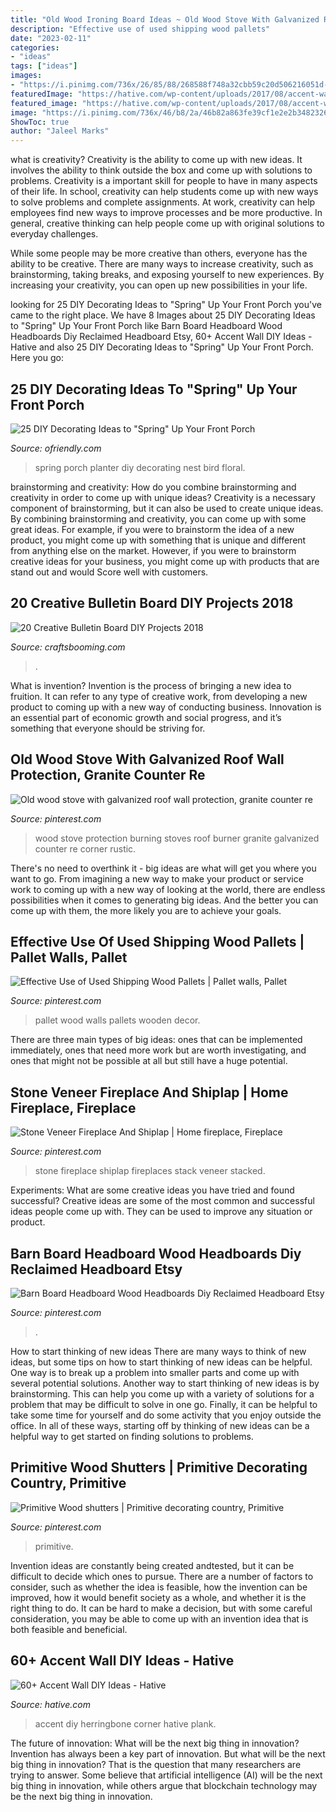 ```yaml
---
title: "Old Wood Ironing Board Ideas ~ Old Wood Stove With Galvanized Roof Wall Protection, Granite Counter Re"
description: "Effective use of used shipping wood pallets"
date: "2023-02-11"
categories:
- "ideas"
tags: ["ideas"]
images:
- "https://i.pinimg.com/736x/26/85/88/268588f748a32cbb59c20d506216051d--stacked-stone-fireplaces-rock-fireplaces.jpg"
featuredImage: "https://hative.com/wp-content/uploads/2017/08/accent-wall-diy/48-accent-wall-diy-ideas.jpg"
featured_image: "https://hative.com/wp-content/uploads/2017/08/accent-wall-diy/48-accent-wall-diy-ideas.jpg"
image: "https://i.pinimg.com/736x/46/b8/2a/46b82a863fe39cf1e2e2b3482326b792.jpg"
ShowToc: true
author: "Jaleel Marks"
---
```



what is creativity?
Creativity is the ability to come up with new ideas. It involves the ability to think outside the box and come up with solutions to problems.
Creativity is a important skill for people to have in many aspects of their life. In school, creativity can help students come up with new ways to solve problems and complete assignments. At work, creativity can help employees find new ways to improve processes and be more productive. In general, creative thinking can help people come up with original solutions to everyday challenges.

While some people may be more creative than others, everyone has the ability to be creative. There are many ways to increase creativity, such as brainstorming, taking breaks, and exposing yourself to new experiences. By increasing your creativity, you can open up new possibilities in your life.

	

		
looking for 25 DIY Decorating Ideas to &quot;Spring&quot; Up Your Front Porch you've came to the right place. We have 8 Images about 25 DIY Decorating Ideas to &quot;Spring&quot; Up Your Front Porch like Barn Board Headboard Wood Headboards Diy Reclaimed Headboard Etsy, 60+ Accent Wall DIY Ideas - Hative and also 25 DIY Decorating Ideas to &quot;Spring&quot; Up Your Front Porch. Here you go:
		
    
## 25 DIY Decorating Ideas To &quot;Spring&quot; Up Your Front Porch

<img loading=lazy src="http://ofriendly.com/wp-content/uploads/2017/02/spring-porch/17-spring-up-your-porch.jpg" onerror="this.onerror=null;this.src='https://tse3.mm.bing.net/th?id=OIP.eYXb85a300l4wA04_7vOnwHaLI&amp;pid=15.1';" alt="25 DIY Decorating Ideas to &quot;Spring&quot; Up Your Front Porch">

_Source: ofriendly.com_

>spring porch planter diy decorating nest bird floral. 

	

brainstorming and creativity: How do you combine brainstorming and creativity in order to come up with unique ideas?
Creativity is a necessary component of brainstorming, but it can also be used to create unique ideas. By combining brainstorming and creativity, you can come up with some great ideas. For example, if you were to brainstorm the idea of a new product, you might come up with something that is unique and different from anything else on the market. However, if you were to brainstorm creative ideas for your business, you might come up with products that are stand out and would Score well with customers.

    
## 20 Creative Bulletin Board DIY Projects 2018

<img loading=lazy src="https://craftsbooming.com/wp-content/uploads/2017/07/bulletin-board-diy/9-bulletin-board-diy-projects.jpg" onerror="this.onerror=null;this.src='https://tse3.mm.bing.net/th?id=OIP.yGNYsrFetpjsn7Qm3qgRGAHaMT&amp;pid=15.1';" alt="20 Creative Bulletin Board DIY Projects 2018">

_Source: craftsbooming.com_

>. 

	

What is invention?
Invention is the process of bringing a new idea to fruition. It can refer to any type of creative work, from developing a new product to coming up with a new way of conducting business. Innovation is an essential part of economic growth and social progress, and it’s something that everyone should be striving for.

    
## Old Wood Stove With Galvanized Roof Wall Protection, Granite Counter Re

<img loading=lazy src="https://i.pinimg.com/736x/6f/b2/24/6fb2249426fea0bf3cd7b9f3f2492e1c--rocket-stoves-old-wood.jpg" onerror="this.onerror=null;this.src='https://tse2.mm.bing.net/th?id=OIP.xV4OXuDIUHZ7HWkNIZoKowHaLH&amp;pid=15.1';" alt="Old wood stove with galvanized roof wall protection, granite counter re">

_Source: pinterest.com_

>wood stove protection burning stoves roof burner granite galvanized counter re corner rustic. 

	

There's no need to overthink it - big ideas are what will get you where you want to go. From imagining a new way to make your product or service work to coming up with a new way of looking at the world, there are endless possibilities when it comes to generating big ideas. And the better you can come up with them, the more likely you are to achieve your goals.

    
## Effective Use Of Used Shipping Wood Pallets | Pallet Walls, Pallet

<img loading=lazy src="https://i.pinimg.com/736x/a2/9c/50/a29c50954985548c9856329665d62766.jpg" onerror="this.onerror=null;this.src='https://tse2.mm.bing.net/th?id=OIP.bgKN41M4tpT_odSKQNAg9wHaJ3&amp;pid=15.1';" alt="Effective Use of Used Shipping Wood Pallets | Pallet walls, Pallet">

_Source: pinterest.com_

>pallet wood walls pallets wooden decor. 

	

There are three main types of big ideas: ones that can be implemented immediately, ones that need more work but are worth investigating, and ones that might not be possible at all but still have a huge potential.

    
## Stone Veneer Fireplace And Shiplap | Home Fireplace, Fireplace

<img loading=lazy src="https://i.pinimg.com/736x/26/85/88/268588f748a32cbb59c20d506216051d--stacked-stone-fireplaces-rock-fireplaces.jpg" onerror="this.onerror=null;this.src='https://tse4.mm.bing.net/th?id=OIP.23R5U1Fzsec5YXVMGq7TcgHaK2&amp;pid=15.1';" alt="Stone Veneer Fireplace And Shiplap | Home fireplace, Fireplace">

_Source: pinterest.com_

>stone fireplace shiplap fireplaces stack veneer stacked. 

	

Experiments: What are some creative ideas you have tried and found successful?
Creative ideas are some of the most common and successful ideas people come up with. They can be used to improve any situation or product.

    
## Barn Board Headboard Wood Headboards Diy Reclaimed Headboard Etsy

<img loading=lazy src="https://i.pinimg.com/736x/cf/ce/87/cfce87131c83d85ea707cb2635687447.jpg" onerror="this.onerror=null;this.src='https://tse3.mm.bing.net/th?id=OIP.IyYRjc9oKmszN8m1gnzW_QHaJ3&amp;pid=15.1';" alt="Barn Board Headboard Wood Headboards Diy Reclaimed Headboard Etsy">

_Source: pinterest.com_

>. 

	

How to start thinking of new ideas
There are many ways to think of new ideas, but some tips on how to start thinking of new ideas can be helpful. One way is to break up a problem into smaller parts and come up with several potential solutions. Another way to start thinking of new ideas is by brainstorming. This can help you come up with a variety of solutions for a problem that may be difficult to solve in one go. Finally, it can be helpful to take some time for yourself and do some activity that you enjoy outside the office. In all of these ways, starting off by thinking of new ideas can be a helpful way to get started on finding solutions to problems.

    
## Primitive Wood Shutters | Primitive Decorating Country, Primitive

<img loading=lazy src="https://i.pinimg.com/736x/46/b8/2a/46b82a863fe39cf1e2e2b3482326b792.jpg" onerror="this.onerror=null;this.src='https://tse4.mm.bing.net/th?id=OIP.HWTuQpl7MN4FArIuSbMP0QHaJ3&amp;pid=15.1';" alt="Primitive Wood shutters | Primitive decorating country, Primitive">

_Source: pinterest.com_

>primitive. 

	

Invention ideas are constantly being created andtested, but it can be difficult to decide which ones to pursue. There are a number of factors to consider, such as whether the idea is feasible, how the invention can be improved, how it would benefit society as a whole, and whether it is the right thing to do. It can be hard to make a decision, but with some careful consideration, you may be able to come up with an invention idea that is both feasible and beneficial.

    
## 60+ Accent Wall DIY Ideas - Hative

<img loading=lazy src="https://hative.com/wp-content/uploads/2017/08/accent-wall-diy/48-accent-wall-diy-ideas.jpg" onerror="this.onerror=null;this.src='https://tse2.mm.bing.net/th?id=OIP.nPvBXT-2XMsfTBzTRH-PowHaLH&amp;pid=15.1';" alt="60+ Accent Wall DIY Ideas - Hative">

_Source: hative.com_

>accent diy herringbone corner hative plank. 

	

The future of innovation: What will be the next big thing in innovation?
Invention has always been a key part of innovation. But what will be the next big thing in innovation? That is the question that many researchers are trying to answer. Some believe that artificial intelligence (AI) will be the next big thing in innovation, while others argue that blockchain technology may be the next big thing in innovation.

